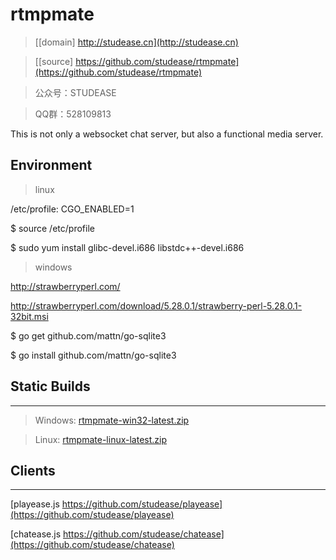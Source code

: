 ﻿# rtmpmate

> [[domain] http://studease.cn](http://studease.cn)

> [[source] https://github.com/studease/rtmpmate](https://github.com/studease/rtmpmate)

> 公众号：STUDEASE

> QQ群：528109813

This is not only a websocket chat server, but also a functional media server.


## Environment

> linux

/etc/profile: CGO_ENABLED=1

$ source /etc/profile

$ sudo yum install glibc-devel.i686 libstdc++-devel.i686

> windows

http://strawberryperl.com/

http://strawberryperl.com/download/5.28.0.1/strawberry-perl-5.28.0.1-32bit.msi

$ go get github.com/mattn/go-sqlite3

$ go install github.com/mattn/go-sqlite3


## Static Builds
----------------

> Windows: [rtmpmate-win32-latest.zip](http://studease.cn/static/rtmpmate-win32-latest.zip)

> Linux: [rtmpmate-linux-latest.zip](http://studease.cn/static/rtmpmate-linux-latest.zip)


## Clients
----------

[playease.js https://github.com/studease/playease](https://github.com/studease/playease)

[chatease.js https://github.com/studease/chatease](https://github.com/studease/chatease)

